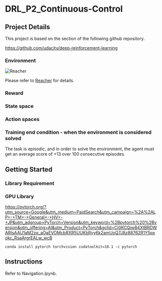 # DRL_P2_Continuous-Control

## Project Details

This project is based on the section of the following github repository.

https://github.com/udacity/deep-reinforcement-learning

### Environment


![Reacher](https://video.udacity-data.com/topher/2018/June/5b1ea778_reacher/reacher.gif)


Please refer to [Reacher](https://github.com/Unity-Technologies/ml-agents/blob/master/docs/Learning-Environment-Examples.md#reacher) for details.

### Reward


### State space



### Action spaces


### Training end condition - when the environment is considered solved

The task is episodic, and in order to solve the environment, the agent must get an average score of +13 over 100 consecutive episodes.


## Getting Started

### Library Requirement


### GPU Library
https://pytorch.org/?utm_source=Google&utm_medium=PaidSearch&utm_campaign=%2A%2ALP+-+TM+-+General+-+HV+-+JP&utm_adgroup=PyTorch+Version&utm_keyword=%2Bpytorch%20%2Bversion&utm_offering=AI&utm_Product=PyTorch&gclid=Cj0KCQjw84XtBRDWARIsAAU1aM2zq_aOaEVOMcbRXR5UUKbRyy6k2amUoQ7J8z88762R1Y5pxokc_RsaArgrEALw_wcB

``
conda install pytorch torchvision cudatoolkit=10.1 -c pytorch
``
## Instructions

Refer to Navigation.ipynb.
